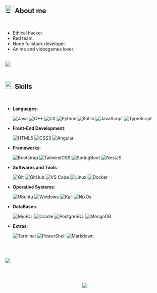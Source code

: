 ## <img src="https://raw.githubusercontent.com/Tarikul-Islam-Anik/Animated-Fluent-Emojis/master/Emojis/Symbols/Triangular%20Flag.png" alt="Triangular Flag" width="25" height="25" /> <b>About me</b>
<br>

- Ethical hacker.
- Red team.
- Node fullstack developer.
- Anime and videogames lover.
<br><br>

<img src="https://i.redd.it/j7xh04ggrwh91.gif"><br><br>

## <img src="https://media2.giphy.com/media/QssGEmpkyEOhBCb7e1/giphy.gif?cid=ecf05e47a0n3gi1bfqntqmob8g9aid1oyj2wr3ds3mg700bl&rid=giphy.gif" width ="25"><b> Skills</b>
<br>

<p align="center">

- **Languages**:
  
    ![Java](https://img.shields.io/badge/Java-ED8B00?style=for-the-badge&logo=openjdk&logoColor=white)
    ![C++](https://img.shields.io/badge/C++%20-%2300599C.svg?style=for-the-badge&logo=c%2B%2B&logoColor=white)
    ![C#](https://img.shields.io/badge/c%23-%23239120.svg?style=for-the-badge&logo=csharp&logoColor=white)
    ![Python](https://img.shields.io/badge/Python%20-%2314354C.svg?style=for-the-badge&logo=python&logoColor=white)
    ![Kotlin](https://img.shields.io/badge/kotlin%20-ac0ea0.svg?style=for-the-badge&logo=kotlin&logoColor=white)
    ![JavaScript](https://img.shields.io/badge/JavaScript%20-%23F7DF1E.svg?style=for-the-badge&logo=javascript&logoColor=black)
    ![TypeScript](https://img.shields.io/badge/TypeScript%20-%233823d9.svg?style=for-the-badge&logo=typescript&logoColor=white)
    
- **Front-End Development**:

   ![HTML5](https://img.shields.io/badge/HTML5%20-%23E34F26.svg?style=for-the-badge&logo=html5&logoColor=white)
   ![CSS3](https://img.shields.io/badge/CSS%20-%231572B6.svg?style=for-the-badge&logo=css3&logoColor=white)
   ![Angular](https://img.shields.io/badge/Angular%20-DD0031.svg?style=for-the-badge&logo=angular&logoColor=white)
	
- **Frameworks**:
  
   ![Bootstrap](https://img.shields.io/badge/Bootstrap-7952B3.svg?style=for-the-badge&logo=bootstrap&logoColor=white)
   ![TailwindCSS](https://img.shields.io/badge/Tailwind-06B6D4.svg?style=for-the-badge&logo=tailwind-css&logoColor=white)
   ![SpringBoot](https://img.shields.io/badge/Springboot-0.svg?style=for-the-badge&logo=springboot&logoColor=white)
   ![NestJS](https://img.shields.io/badge/NestJS-db2e2e.svg?style=for-the-badge&logo=nestjs&logoColor=white)

    
- **Softwares and Tools**:

    ![Git](https://img.shields.io/badge/git-%23F05033.svg?style=for-the-badge&logo=git&logoColor=white)
    ![GitHub](https://img.shields.io/badge/github-%23121011.svg?style=for-the-badge&logo=github&logoColor=white)
    ![VS Code](https://img.shields.io/badge/VS%20Code-0078d7.svg?style=for-the-badge&logo=visual-studio-code&logoColor=white)
    ![Linux](https://img.shields.io/badge/Linux-FCC624?style=for-the-badge&logo=linux&logoColor=black) 
    ![Docker](https://img.shields.io/badge/Docker-2496ED.svg?style=for-the-badge&logo=docker&logoColor=white)
  
- **Operative Systems**:
  
    ![Ubuntu](https://img.shields.io/badge/Ubuntu-E95420.svg?style=for-the-badge&logo=ubuntu&logoColor=white)
    ![Windows](https://img.shields.io/badge/Windows-0078D6.svg?style=for-the-badge&logo=windows&logoColor=white)
    ![Kali](https://img.shields.io/badge/Kali-557C94.svg?style=for-the-badge&logo=kali-linux&logoColor=white)
    ![NixOs](https://img.shields.io/badge/NixOS-fa3cf7.svg?style=for-the-badge&logo=nixos&logoColor=white)
  
 - **DataBases**:
  
    ![MySQL](https://img.shields.io/badge/MySQL-4479A1.svg?style=for-the-badge&logo=mysql&logoColor=white)
    ![Oracle](https://img.shields.io/badge/Oracle-F80000.svg?style=for-the-badge&logo=oracle&logoColor=white)
    ![PostgreSQL](https://img.shields.io/badge/PostgreSQL-2596be.svg?style=for-the-badge&logo=postgresql&logoColor=white)
    ![MongoDB](https://img.shields.io/badge/MongoDB-76e929.svg?style=for-the-badge&logo=MongoDB&logoColor=white)

  
- **Extras**:

    ![Terminal](https://img.shields.io/badge/Terminal-241F31.svg?style=for-the-badge&logo=gnome-terminal&logoColor=white)
    ![PowerShell](https://img.shields.io/badge/Powershell-5391FE.svg?style=for-the-badge&logo=powershell&logoColor=white)
    ![Markdown](https://img.shields.io/badge/markdown-000000.svg?style=for-the-badge&logo=markdown&logoColor=white)   


</p>

<br>
<br>

<img src="https://user-images.githubusercontent.com/73097560/115834477-dbab4500-a447-11eb-908a-139a6edaec5c.gif"><br><br>

<br>
<p align="center">
	<img src="https://github-readme-stats.vercel.app/api/top-langs/?username=reethfx&hide_progress=true&show_icons=true&theme=radical">
</p>
<p></p>

